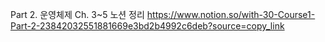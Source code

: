 Part 2. 운영체제
Ch. 3~5 노션 정리
https://www.notion.so/with-30-Course1-Part-2-23842032551881669e3bd2b4992c6deb?source=copy_link